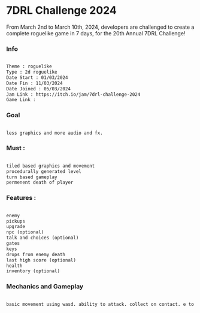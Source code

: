 # 7DRL Challenge 2024
 From March 2nd to March 10th, 2024, developers are challenged to create a complete roguelike game in 7 days, for the 20th Annual 7DRL Challenge!



### Info

```md

Theme : roguelike 
Type : 2d roguelike
Date Start : 01/03/2024
Date Fin : 11/03/2024
Date Joined : 05/03/2024 
Jam Link : https://itch.io/jam/7drl-challenge-2024
Game Link : 

```


### Goal

```md

less graphics and more audio and fx.

```


### Must :

```md

tiled based graphics and movement
procedurally generated level
turn based gameplay
permenent death of player

```


### Features :

```md

enemy
pickups
upgrade
npc (optional)
talk and choices (optional)
gates
keys
drops from enemy death
last high score (optional)
health
inventory (optional)

```


### Mechanics and Gameplay

```md

basic movement using wasd. ability to attack. collect on contact. e to unlock door. core mechanics is mediate for 2 turn then deal aoe dammage to teh surrounding. it can move faster when not carrying any weapon.

```
